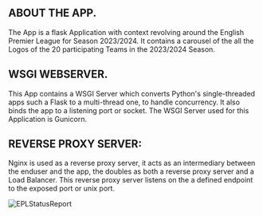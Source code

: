 ## ABOUT THE APP.

The App is a flask Application with context revolving around the English Premier League for Season 2023/2024. It contains a carousel of the all the Logos of the 20 participating Teams in the 2023/2024 Season.

## WSGI WEBSERVER.

This App contains a WSGI Server which converts Python's single-threaded apps such a Flask to a multi-thread one, to handle concurrency. It also binds the app to a listening port or socket. The WSGI Server used for this Application is Gunicorn.

## REVERSE PROXY SERVER:

Nginx is used as a reverse proxy server, it acts as an intermediary between the enduser and the app, the doubles as both a reverse proxy server and a Load Balancer. This reverse proxy server listens on the a defined endpoint to the exposed port or unix port.

![EPLStatusReport](https://github.com/nugowe/Flask-EPLStatusReport/assets/25004712/bd537abe-815b-4d1c-9dfc-f995b63294d3)




